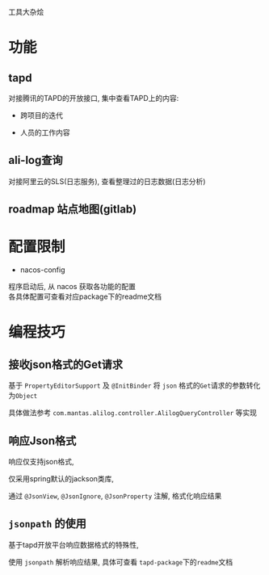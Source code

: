 
工具大杂烩

# 功能

## tapd

对接腾讯的TAPD的开放接口, 集中查看TAPD上的内容: 

- 跨项目的迭代

- 人员的工作内容

## ali-log查询

对接阿里云的SLS(日志服务), 查看整理过的日志数据(日志分析)

## roadmap 站点地图(gitlab)



# 配置限制

- nacos-config

程序启动后, 从 nacos 获取各功能的配置  
各具体配置可查看对应package下的readme文档



# 编程技巧

## 接收json格式的Get请求

基于 `PropertyEditorSupport` 及 `@InitBinder` 将 `json` 格式的`Get`请求的参数转化为`Object`

具体做法参考 `com.mantas.alilog.controller.AlilogQueryController` 等实现

## 响应Json格式

响应仅支持json格式,

仅采用spring默认的jackson类库,

通过 `@JsonView`, `@JsonIgnore`, `@JsonProperty` 注解, 格式化响应结果

## `jsonpath` 的使用

基于tapd开放平台响应数据格式的特殊性,  

使用 `jsonpath` 解析响应结果, 具体可查看 `tapd-package`下的`readme`文档